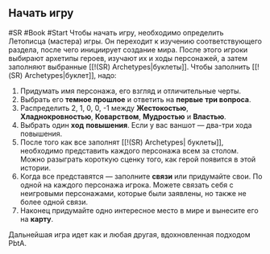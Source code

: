 ## **Начать игру**

#SR  #Book #Start
Чтобы начать игру, необходимо определить Летописца (мастера) игры. Он переходит к изучению соответствующего раздела, после чего инициирует создание мира. После этого игроки выбирают архетипы героев, изучают их и ходы персонажей, а затем заполняют выбранные [[!(SR) Archetypes|буклеты]].
Чтобы заполнить [[!(SR) Archetypes|буклет]], надо:
1. Придумать имя персонажа, его взгляд и отличительные черты.
2. Выбрать его **темное прошлое** и ответить на **первые** **три вопроса**.
3. Распределить 2, 1, 0, 0, -1 между **Жестокостью**, **Хладнокровностью**, **Коварством**, **Мудростью** и **Властью**.
4. Выбрать один **ход** **повышения**. Если у вас ваншот — два-три хода повышения.
5. После того как все заполнят [[!(SR) Archetypes| буклеты]], необходимо представить каждого персонажа всем за столом. Можно разыграть короткую сценку того, как герой появится в этой истории. 
6. Когда все представятся — заполните **связи** или придумайте свои. По одной на каждого персонажа игрока. Можете связать себя с неигровыми персонажами, которые были заявлены, но также не более одной связи.
7. Наконец придумайте одно интересное место в мире и вынесите его на **карту**.

  Дальнейшая игра идет как и любая другая, вдохновленная подходом PbtA.
